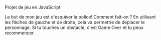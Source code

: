 Projet de jeu en JavaScript

Le but de mon jeu est d'esquiver la police! 
Comment fait-on ?
En utilisant les flèches de gauche et de droite, cela va permettre de deplacer le personnage. 
Si tu touches un obstacle, c'est Game Over et tu peux recommencer. 
